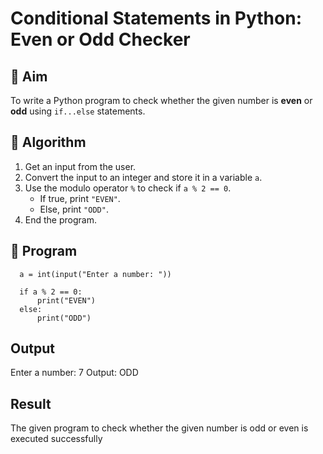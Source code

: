 # Conditional Statements in Python: Even or Odd Checker

## 🎯 Aim
To write a Python program to check whether the given number is **even** or **odd** using `if...else` statements.

## 🧠 Algorithm
1. Get an input from the user.
2. Convert the input to an integer and store it in a variable `a`.
3. Use the modulo operator `%` to check if `a % 2 == 0`.
   - If true, print `"EVEN"`.
   - Else, print `"ODD"`.
4. End the program.

## 🧾 Program
      
      a = int(input("Enter a number: "))
      
      if a % 2 == 0:
          print("EVEN")
      else:
          print("ODD")

## Output
Enter a number: 7
Output:
ODD

## Result
The given program to check whether the given number is odd or even is executed successfully
